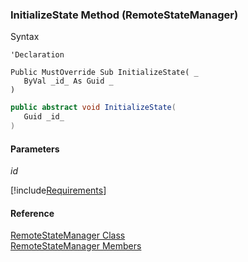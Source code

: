﻿### InitializeState Method (RemoteStateManager)

Syntax

```vbnet
'Declaration

Public MustOverride Sub InitializeState( _
   ByVal _id_ As Guid _
) 
```

```csharp
public abstract void InitializeState( 
   Guid _id_
)
```

#### Parameters

_id_

[!include[Requirements](../partials/requirements.md)]

#### Reference

[RemoteStateManager Class](FChoice.Common~FChoice.Common.State.RemoteStateManager.md)  
[RemoteStateManager Members](FChoice.Common~FChoice.Common.State.RemoteStateManager_members.md)